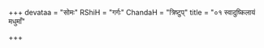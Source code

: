 +++
devataa = "सोमः"
RShiH = "गर्गः"
ChandaH = "त्रिष्टुप्"
title = "०१ स्वादुष्किलायं मधुमाँ"

+++
